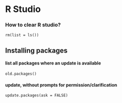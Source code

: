 # R Studio

### How to clear R studio?

`rm(list = ls())`

## Installing packages

#### list all packages where an update is available
`old.packages()`

#### update, without prompts for permission/clarification
`update.packages(ask = FALSE)`

